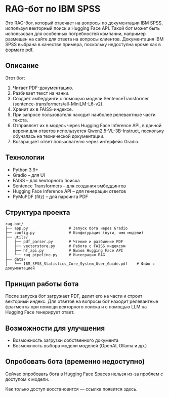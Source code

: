 # RAG-бот по IBM SPSS

Это RAG-бот, который отвечает на вопросы по документации IBM SPSS, используя векторный поиск и Hugging Face API. Такой бот может быть использован для особенных потребностей компании, например размещен на сайте для ответа на вопросы клиентов. Документация IBM SPSS выбрана в качестве примера, поскольку недоступна кроме как в формате pdf. 


## Описание

Этот бот:

1. Читает PDF-документацию.
2. Разбивает текст на чанки.
3. Создаёт эмбеддинги с помощью модели SentenceTransformer (sentence-transformers/all-MiniLM-L6-v2).
4. Хранит их в FAISS-индексе.
5. При запросе пользователя находит наиболее релевантные части текста.
6. Отправляет их в модель через Hugging Face Inference API, в данной версии для ответов используется Qwen2.5-VL-3B-Instruct, поскольку обучалась на технической документации.
7. Возвращает ответ пользователю через интерфейс Gradio.


## Технологии

- Python 3.9+
- Gradio – для UI
- FAISS – для векторного поиска
- Sentence Transformers – для создания эмбеддингов
- Hugging Face Inference API – для генерации ответов
- PyMuPDF (fitz) – для парсинга PDF


##  Структура проекта
```
rag-bot/
├── app.py                  # Запуск бота через Gradio
├── config.py               # Конфигурация (пути, имя модели)
├── utils/
│   ├── pdf_parser.py       # Чтение и разбиение PDF
│   ├── vectorstore.py      # Работа с FAISS индексом
│   ├── hf_api.py           # Вызов Hugging Face API
│   └── rag_pipeline.py     # Интеграция RAG
├── data/
│   └── IBM_SPSS_Statistics_Core_System_User_Guide.pdf    # Файл с документацией
```

## Принцип работы бота

После запуска бот загружает PDF, делит его на части и строит векторный индекс. Для ответов на вопросы бот находит релевантные фрагменты при помощи векторного поиска и с помощью LLM на Hugging Face генерирует ответ.


## Возможности для улучшения

- Возможность загрузки собственного документа
- Возможность выбора модели моделей (OpenAI, Ollama и др.)

## Опробовать бота (временно недоступно)

Сейчас опробовать бота в Hugging Face Spaces нельзя из-за проблем с доступом к модели.

Как только доступ восстановится — ссылка появится здесь.
